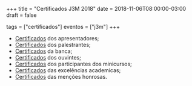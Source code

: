 +++
title = "Certificados J3M 2018"
date = 2018-11-06T08:00:00-03:00
draft = false

tags = ["certificados"]
eventos = ["j3m"]
+++

- [Certificados](/arquivos/2018/j3m/j3m_apresentacao_2018.pdf) dos apresentadores;
- [Certificados](/arquivos/2018/j3m/j3m_palestrantes_2018.pdf) dos palestrantes;
- [Certificados](/arquivos/2018/j3m/j3m_banca_2018.pdf) da banca;
- [Certificados](/arquivos/2018/j3m/j3m_ouvintes_2018.pdf) dos ouvintes;
- [Certificados](/arquivos/2019/sdm/sdm_jogos_2019.pdf) dos participantes dos minicursos;
- [Certificados](/arquivos/2018/j3m/j3m_excelencia_2018.pdf) das excelências academicas;
- [Certificados](/arquivos/2018/j3m/j3m_mencao_2018.pdf) das menções honrosas.
